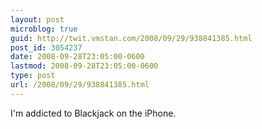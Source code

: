 ```yaml
---
layout: post
microblog: true
guid: http://twit.vmstan.com/2008/09/29/938841385.html
post_id: 3054237
date: 2008-09-28T23:05:00-0600
lastmod: 2008-09-28T23:05:00-0600
type: post
url: /2008/09/29/938841385.html
---
```

I'm addicted to Blackjack on the iPhone.
